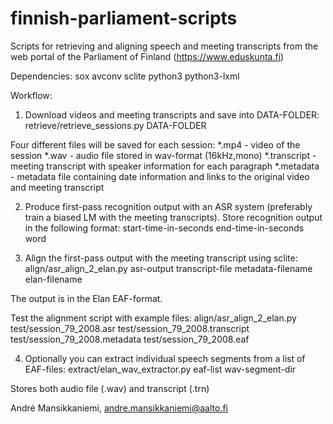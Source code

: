 # finnish-parliament-scripts
Scripts for retrieving and aligning speech and meeting transcripts from the web portal of the Parliament of Finland (https://www.eduskunta.fi)

Dependencies:
sox
avconv
sclite
python3
python3-lxml

Workflow:
1. Download videos and meeting transcripts and save into DATA-FOLDER:
retrieve/retrieve_sessions.py DATA-FOLDER

Four different files will be saved for each session:
*.mp4 - video of the session
*.wav - audio file stored in wav-format (16kHz,mono)
*.transcript - meeting transcript with speaker information for each paragraph
*.metadata - metadata file containing date information and links to the original video and meeting transcript

2. Produce first-pass recognition output with an ASR system (preferably train a biased LM with the meeting transcripts).
Store recognition output in the following format:
start-time-in-seconds end-time-in-seconds word

3. Align the first-pass output with the meeting transcript using sclite:
align/asr_align_2_elan.py asr-output transcript-file metadata-filename elan-filename

The output is in the Elan EAF-format.

Test the alignment script with example files:
align/asr_align_2_elan.py test/session_79_2008.asr test/session_79_2008.transcript test/session_79_2008.metadata test/session_79_2008.eaf

4. Optionally you can extract individual speech segments from a list of EAF-files:
extract/elan_wav_extractor.py eaf-list wav-segment-dir

Stores both audio file (.wav) and transcript (.trn)

André Mansikkaniemi, andre.mansikkaniemi@aalto.fi
